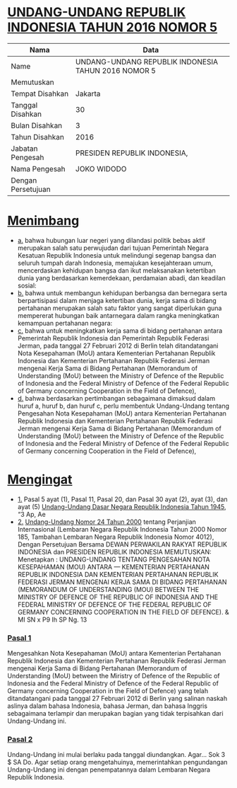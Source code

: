 # [UNDANG-UNDANG REPUBLIK INDONESIA TAHUN 2016 NOMOR 5](http://example.org/legal/document/uu/2016/5)

| Nama | Data |
| ------ | ----- |
|Name|UNDANG-UNDANG REPUBLIK INDONESIA TAHUN 2016 NOMOR 5|
|Memutuskan||
|Tempat Disahkan|Jakarta|
|Tanggal Disahkan|30|
|Bulan Disahkan|3|
|Tahun Disahkan|2016|
|Jabatan Pengesah|PRESIDEN REPUBLIK INDONESIA,|
|Nama Pengesah|JOKO WIDODO|
|Dengan Persetujuan||
# [Menimbang](http://example.org/legal/document/uu/2016/5/menimbang)

* [a.](http://example.org/legal/document/uu/2016/5/menimbang/point/a) bahwa hubungan luar negeri yang dilandasi politik bebas aktif merupakan salah satu perwujudan dari tujuan Pemerintah Negara Kesatuan Republik Indonesia untuk melindungi segenap bangsa dan seluruh tumpah darah Indonesia, memajukan kesejahteraan umum, mencerdaskan kehidupan bangsa dan ikut melaksanakan ketertiban dunia yang berdasarkan kemerdekaan, perdamaian abadi, dan keadilan sosial:
* [b.](http://example.org/legal/document/uu/2016/5/menimbang/point/b) bahwa untuk membangun kehidupan berbangsa dan bernegara serta berpartisipasi dalam menjaga ketertiban dunia, kerja sama di bidang pertahanan merupakan salah satu faktor yang sangat diperlukan guna mempererat hubungan baik antarnegara dalam rangka meningkatkan kemampuan pertahanan negara:
* [c.](http://example.org/legal/document/uu/2016/5/menimbang/point/c) bahwa untuk meningkatkan kerja sama di bidang pertahanan antara Pemerintah Republik Indonesia dan Pemerintah Republik Federasi Jerman, pada tanggal 27 Februari 2012 di Berlin telah ditandatangani Nota Kesepahaman (MoU) antara Kementerian Pertahanan Republik Indonesia dan Kementerian Pertahanan Republik Federasi Jerman mengenai Kerja Sama di Bidang Pertahanan (Memorandum of Understanding (MoU) between the Ministry of Defence of the Republic of Indonesia and the Federal Ministry of Defence of the Federal Republic of Germany concerning Cooperation in the Field of Defence),
* [d.](http://example.org/legal/document/uu/2016/5/menimbang/point/d) bahwa berdasarkan pertimbangan sebagaimana dimaksud dalam huruf a, huruf b, dan huruf c, perlu membentuk Undang-Undang tentang Pengesahan Nota Kesepahaman (MoU) antara Kementerian Pertahanan Republik Indonesia dan Kementerian Pertahanan Republik Federasi Jerman mengenai Kerja Sama di Bidang Pertahanan (Memorandum of Understanding (MoU) between the Ministry of Defence of the Republic of Indonesia and the Federal Ministry of Defence of the Federal Republic of Germany concerning Cooperation in the Field of Defence),
# [Mengingat](http://example.org/legal/document/uu/2016/5/mengingat)

* [1.](http://example.org/legal/document/uu/2016/5/mengingat/point/0001) Pasal 5 ayat (1), Pasal 11, Pasal 20, dan Pasal 30 ayat (2), ayat (3), dan ayat (5) [Undang-Undang Dasar Negara Republik Indonesia Tahun 1945](http://example.org/legal/document/uu), “3 Ap, Ae
* [2.](http://example.org/legal/document/uu/2016/5/mengingat/point/0002) [Undang-Undang Nomor 24 Tahun 2000](http://example.org/legal/document/uu/2000/24) tentang Perjanjian Internasional (Lembaran Negara Republik Indonesia Tahun 2000 Nomor 185, Tambahan Lembaran Negara Republik Indonesia Nomor 4012), Dengan Persetujuan Bersama DEWAN PERWAKILAN RAKYAT REPUBLIK INDONESIA dan PRESIDEN REPUBLIK INDONESIA MEMUTUSKAN: Menetapkan : UNDANG-UNDANG TENTANG PENGESAHAN NOTA KESEPAHAMAN (MOU) ANTARA — KEMENTERIAN PERTAHANAN REPUBLIK INDONESIA DAN KEMENTERIAN PERTAHANAN REPUBLIK FEDERASI JERMAN MENGENAI KERJA SAMA DI BIDANG PERTAHANAN (MEMORANDUM OF UNDERSTANDING (MOU) BETWEEN THE MINISTRY OF DEFENCE OF THE REPUBLIC OF INDONESIA AND THE FEDERAL MINISTRY OF DEFENCE OF THE FEDERAL REPUBLIC OF GERMANY CONCERNING COOPERATION IN THE FIELD OF DEFENCE). & MI SN x P9 Ih SP Ng. 13

### [Pasal 1](http://example.org/legal/document/uu/2016/5/pasal/0001)
Mengesahkan Nota Kesepahaman (MoU) antara Kementerian Pertahanan Republik Indonesia dan Kementerian Pertahanan Republik Federasi Jerman mengenai Kerja Sama di Bidang Pertahanan (Memorandum of Understanding (MoU) between the Miristry of Defence of the Republic of Indonesia and the Federal Ministry of Defence of the Federal Republic of Germany concerning Cooperation in the Field of Defence) yang telah ditandatangani pada tanggal 27 Februari 2012 di Berlin yang salinan naskah aslinya dalam bahasa Indonesia, bahasa Jerman, dan bahasa Inggris sebagaimana terlampir dan merupakan bagian yang tidak terpisahkan dari Undang-Undang ini.


### [Pasal 2](http://example.org/legal/document/uu/2016/5/pasal/0002)
Undang-Undang ini mulai berlaku pada tanggal diundangkan. Agar... Sok 3 $ SA Do. Agar setiap orang mengetahuinya, memerintahkan pengundangan Undang-Undang ini dengan penempatannya dalam Lembaran Negara Republik Indonesia.
